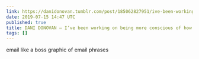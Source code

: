 ```yaml
---
link: https://danidonovan.tumblr.com/post/185062827951/ive-been-working-on-being-more-conscious-of-how-i
date: 2019-07-15 14:47 UTC
published: true
title: DANI DONOVAN — I’ve been working on being more conscious of how I...
tags: []
---
```


email like a boss graphic of email phrases
